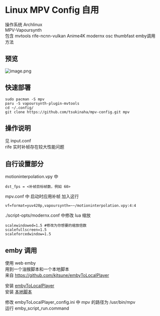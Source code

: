 # Linux MPV Config 自用   
操作系统 Archlinux    
MPV-Vapoursynth  
包含 mvtools rife-ncnn-vulkan Anime4K modernx osc thumbfast emby调用方法 
## 预览 
![image.png](https://i.imgur.com/oz43h0x.png)   
## 快速部署
```
sudo pacman -S mpv 
paru -S vapoursynth-plugin-mvtools
cd ~/.config/
git clone https://github.com/tsukinaha/mpv-config.git mpv
```
## 操作说明
见 input.conf      
rife 实时补帧存在较大性能问题

## 自行设置部分   

motioninterpolation.vpy 中 
```
dst_fps = <补帧目标帧数，例如 60>   
```
mpv.conf 中 启动时应用补帧 加入这行
```
vf=format=yuv420p,vapoursynth=~~/motioninterpolation.vpy:4:4   
```
./script-opts/modernx.conf 中修改 lua 缩放
```
scalewindowed=1.5 #修改为你想要的缩放倍数
scalefullscreen=1.5
scaleforcedwindow=1.5
``` 

## emby 调用
使用 web emby   
用到一个油猴脚本和一个本地脚本   
来自 https://github.com/kjtsune/embyToLocalPlayer   
   
安装 [embyToLocalPlayer](https://greasyfork.org/zh-CN/scripts/448648-embytolocalplayer)   
安装 [本地脚本](https://github.com/kjtsune/embyToLocalPlayer)   

修改 embyToLocalPlayer_config.ini 中 mpv 的路径为
 /usr/bin/mpv   
运行 emby_script_run.command
